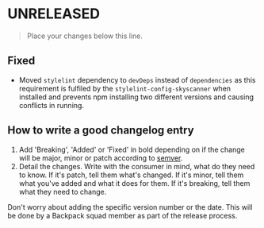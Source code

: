 # UNRELEASED

> Place your changes below this line.

## Fixed

- Moved `stylelint` dependency to `devDeps` instead of `dependencies` as this requirement is fulfiled by the `stylelint-config-skyscanner` when installed and prevents npm installing two different versions and causing conflicts in running.

## How to write a good changelog entry

1. Add 'Breaking', 'Added' or 'Fixed' in bold depending on if the change will be major, minor or patch according to [semver](semver.org).
2. Detail the changes. Write with the consumer in mind, what do they need to know. If it's patch, tell them what's changed. If it's minor, tell them what you've added and what it does for them. If it's breaking, tell them what they need to change.

Don't worry about adding the specific version number or the date. This will be done by a Backpack squad member as part of the release process.
